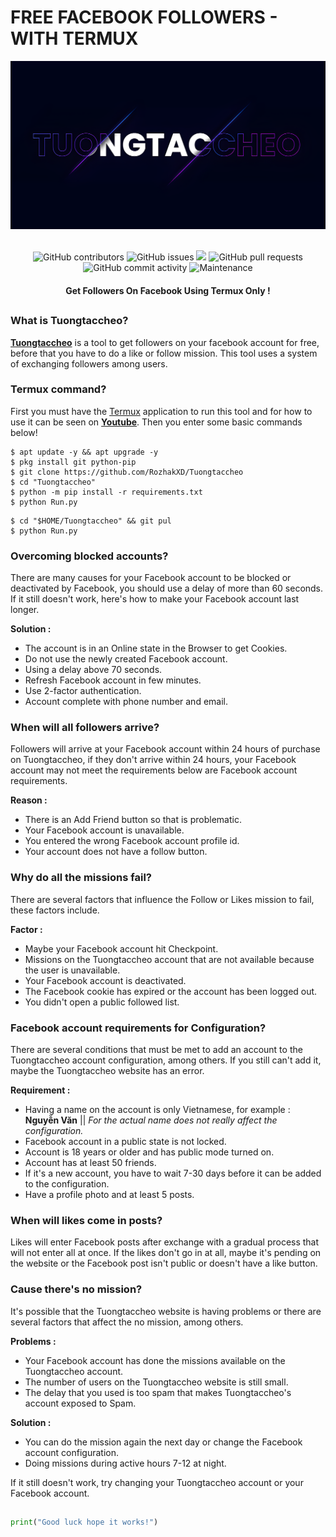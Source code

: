 # FREE FACEBOOK FOLLOWERS - WITH TERMUX
<div align="center">
  <img src="Data/Tuongtaccheo.png">
  <br>
  <br>
  <p>
    <img alt="GitHub contributors" src="https://img.shields.io/github/contributors/rozhakxd/Tuongtaccheo">
    <img alt="GitHub issues" src="https://img.shields.io/github/issues/rozhakxd/Tuongtaccheo">
    <img src="https://img.shields.io/badge/PRs-welcome-brightgreen.svg?style=shields">
    <img alt="GitHub pull requests" src="https://img.shields.io/github/issues-pr/rozhakxd/Tuongtaccheo">
    <img alt="GitHub commit activity" src="https://img.shields.io/github/commit-activity/m/rozhakxd/Tuongtaccheo">
    <img alt="Maintenance" src="https://img.shields.io/maintenance/no/2023">
  </p>
  <h4> Get Followers On Facebook Using Termux Only ! </h4>
</div>

##

### What is Tuongtaccheo?
[**Tuongtaccheo**](https://github.com/RozhakXDTuongtaccheo/) is a tool to get followers on your facebook account for free, before that you have to do a like or follow mission. This tool uses a system of exchanging followers among users.

### Termux command?
First you must have the [Termux](https://f-droid.org/repo/com.termux_118.apk) application to run this tool and for how to use it can be seen on [**Youtube**](https://drive.google.com/file/d/1Mpq8E5_1ZDvldLcQV8saz3XO9UY-6RzO/view?usp=sharing). Then you enter some basic commands below!
```
$ apt update -y && apt upgrade -y
$ pkg install git python-pip
$ git clone https://github.com/RozhakXD/Tuongtaccheo
$ cd "Tuongtaccheo"
$ python -m pip install -r requirements.txt
$ python Run.py
```

```
$ cd "$HOME/Tuongtaccheo" && git pul
$ python Run.py
```

### Overcoming blocked accounts?
There are many causes for your Facebook account to be blocked or deactivated by Facebook, you should use a delay of more than 60 seconds. If it still doesn't work, here's how to make your Facebook account last longer.

**Solution :**
- The account is in an Online state in the Browser to get Cookies.
- Do not use the newly created Facebook account.
- Using a delay above 70 seconds.
- Refresh Facebook account in few minutes.
- Use 2-factor authentication.
- Account complete with phone number and email.

### When will all followers arrive?
Followers will arrive at your Facebook account within 24 hours of purchase on Tuongtaccheo, if they don't arrive within 24 hours, your Facebook account may not meet the requirements below are Facebook account requirements.

**Reason :**
- There is an Add Friend button so that is problematic.
- Your Facebook account is unavailable.
- You entered the wrong Facebook account profile id.
- Your account does not have a follow button.

### Why do all the missions fail?
There are several factors that influence the Follow or Likes mission to fail, these factors include.

**Factor :**
- Maybe your Facebook account hit Checkpoint.
- Missions on the Tuongtaccheo account that are not available because the user is unavailable.
- Your Facebook account is deactivated.
- The Facebook cookie has expired or the account has been logged out.
- You didn't open a public followed list.

### Facebook account requirements for Configuration?
There are several conditions that must be met to add an account to the Tuongtaccheo account configuration, among others. If you still can't add it, maybe the Tuongtaccheo website has an error.

**Requirement :**
- Having a name on the account is only Vietnamese, for example : **Nguyễn Văn** || *For the actual name does not really affect the configuration.*
- Facebook account in a public state is not locked.
- Account is 18 years or older and has public mode turned on.
- Account has at least 50 friends.
- If it's a new account, you have to wait 7-30 days before it can be added to the configuration.
- Have a profile photo and at least 5 posts.

### When will likes come in posts?
Likes will enter Facebook posts after exchange with a gradual process that will not enter all at once. If the likes don't go in at all, maybe it's pending on the website or the Facebook post isn't public or doesn't have a like button.

### Cause there's no mission?
It's possible that the Tuongtaccheo website is having problems or there are several factors that affect the no mission, among others.

**Problems :**
- Your Facebook account has done the missions available on the Tuongtaccheo account.
- The number of users on the Tuongtaccheo website is still small.
- The delay that you used is too spam that makes Tuongtaccheo's account exposed to Spam.

**Solution :**
- You can do the mission again the next day or change the Facebook account configuration.
- Doing missions during active hours 7-12 at night.

If it still doesn't work, try changing your Tuongtaccheo account or your Facebook account.

##
```python
print("Good luck hope it works!")
```
##
